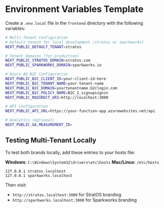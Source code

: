 # Environment Variables Template

Create a `.env.local` file in the `frontend` directory with the following variables:

```bash
# Multi-Tenant Configuration
# Default tenant for local development (stratos or sparkworks)
NEXT_PUBLIC_DEFAULT_TENANT=stratos

# Tenant domains (for production)
NEXT_PUBLIC_STRATOS_DOMAIN=stratos.com
NEXT_PUBLIC_SPARKWORKS_DOMAIN=sparkworks.io

# Azure AD B2C Configuration
NEXT_PUBLIC_B2C_CLIENT_ID=your-client-id-here
NEXT_PUBLIC_B2C_TENANT_NAME=your-tenant-name
NEXT_PUBLIC_B2C_DOMAIN=yourtenantname.b2clogin.com
NEXT_PUBLIC_B2C_POLICY_NAME=B2C_1_signupsignin
NEXT_PUBLIC_REDIRECT_URI=http://localhost:3000

# API Configuration
NEXT_PUBLIC_API_URL=https://your-function-app.azurewebsites.net/api

# Analytics (optional)
NEXT_PUBLIC_GA_MEASUREMENT_ID=
```

## Testing Multi-Tenant Locally

To test both brands locally, add these entries to your hosts file:

**Windows**: `C:\Windows\System32\drivers\etc\hosts`
**Mac/Linux**: `/etc/hosts`

```
127.0.0.1 stratos.localhost
127.0.0.1 sparkworks.localhost
```

Then visit:
- `http://stratos.localhost:3000` for StratOS branding
- `http://sparkworks.localhost:3000` for Sparkworks branding


